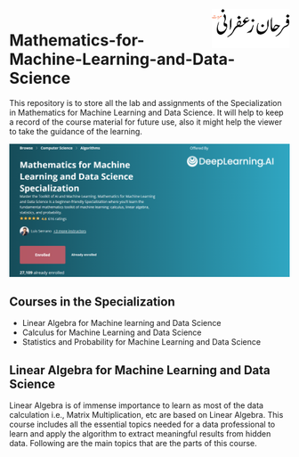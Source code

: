 <img src="https://github.com/farhanzafrani/Mathematics-for-Machine-Learning-and-Data-Science/blob/main/Images/logo.png" align="right" height=70px width=140px/>

# Mathematics-for-Machine-Learning-and-Data-Science
This repository is to store all the lab and assignments of the Specialization in Mathematics for Machine Learning and Data Science. It will help to keep a record of the course material for future use, also it might help the viewer to take the guidance of the learning.

![Specialization](https://github.com/farhanzafrani/Mathematics-for-Machine-Learning-and-Data-Science/blob/main/Images/MM.png)
## Courses in the Specialization
- Linear Algebra for Machine learning and Data Science
- Calculus for Machine Learning and Data Science
- Statistics and Probability for Machine Learning and Data Science

## Linear Algebra for Machine Learning and Data Science
  
Linear Algebra is of immense importance to learn as most of the data calculation i.e., Matrix Multiplication, etc are based on Linear Algebra. This course includes all the essential topics needed for a data professional to learn and apply the algorithm to extract meaningful results from hidden data. Following are the main topics that are the parts of this course.
